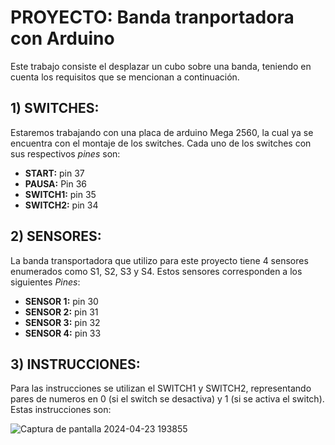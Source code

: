 # PROYECTO: Banda tranportadora con Arduino
Este trabajo consiste el desplazar un cubo sobre una banda, teniendo en cuenta los requisitos que se mencionan a continuación.
 
## 1) SWITCHES:
  Estaremos trabajando con una placa de arduino Mega 2560, la cual ya se encuentra con el montaje de los switches. Cada uno de los switches con sus respectivos *pines* son: 

- **START:** pin 37
- **PAUSA:** Pin 36
- **SWITCH1:** pin 35
- **SWITCH2:** pin 34

## 2) SENSORES:
La banda transportadora que utilizo para este proyecto tiene 4 sensores enumerados como S1, S2, S3 y S4. Estos sensores corresponden a los siguientes *Pines*:

- **SENSOR 1:** pin 30
- **SENSOR 2:** pin 31
- **SENSOR 3:** pin 32
- **SENSOR 4:** pin 33

## 3) INSTRUCCIONES:
Para las instrucciones se utilizan el SWITCH1 y SWITCH2, representando pares de numeros en 0 (si el switch se desactiva) y 1 (si se activa el switch). Estas instrucciones son:

![Captura de pantalla 2024-04-23 193855](https://github.com/valri2104/Banda-tranportadora-con-Arduino/assets/116900861/42e4a74a-a78c-442c-ab5e-0d174ed161d8)
